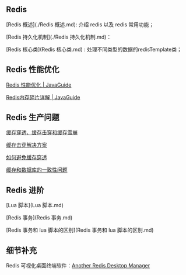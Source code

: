 ## Redis

[Redis 概述](./Redis 概述.md): 介绍 redis 以及 redis 常用功能；

[Redis 持久化机制](./Redis 持久化机制.md)：

 [Redis 核心类](Redis 核心类.md) : 处理不同类型的数据的redisTemplate类；



## Redis 性能优化

[Redis 性能优化 | JavaGuide](https://javaguide.cn/database/redis/redis-questions-02.html#redis-性能优化-重要)

[Redis内存碎片详解 | JavaGuide](https://javaguide.cn/database/redis/redis-memory-fragmentation.html)





## Redis 生产问题

[缓存穿透、缓存击穿和缓存雪崩](https://javaguide.cn/database/redis/redis-questions-02.html#缓存穿透)

[缓存击穿解决方案](./缓存击穿解决方案.md) 

[如何避免缓存穿透](如何避免缓存穿透.md) 

[缓存和数据库的一致性问题](缓存和数据库的一致性问题.md) 



## Redis 进阶

 [Lua 脚本](Lua 脚本.md) 

 [Redis 事务](Redis 事务.md) 

 [Redis 事务和 lua 脚本的区别](Redis 事务和 lua 脚本的区别.md) 





## 细节补充

 Redis 可视化桌面终端软件：[Another Redis Desktop Manager](https://github.com/qishibo/AnotherRedisDesktopManager/releases)